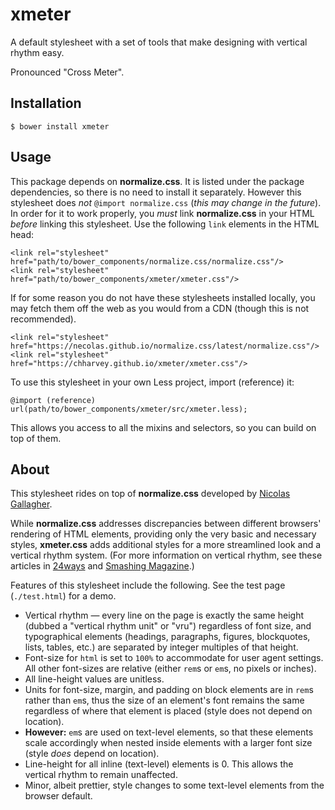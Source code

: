 # xmeter
A default stylesheet with a set of tools that make designing with vertical rhythm easy.

Pronounced "Cross Meter".

## Installation

    $ bower install xmeter

## Usage

This package depends on **normalize.css**. It is listed under the package dependencies,
so there is no need to install it separately. However this stylesheet does *not*
`@import normalize.css` (*this may change in the future*). In order for it
to work properly, you *must* link **normalize.css** in your HTML *before* linking this stylesheet.
Use the following `link` elements
in the HTML head:

    <link rel="stylesheet" href="path/to/bower_components/normalize.css/normalize.css"/>
    <link rel="stylesheet" href="path/to/bower_components/xmeter/xmeter.css"/>

If for some reason you do not have these stylesheets installed locally, you may fetch them off the
web as you would from a CDN (though this is not recommended).

    <link rel="stylesheet" href="https://necolas.github.io/normalize.css/latest/normalize.css"/>
    <link rel="stylesheet" href="https://chharvey.github.io/xmeter/xmeter.css"/>

To use this stylesheet in your own Less project, import (reference) it:

    @import (reference) url(path/to/bower_components/xmeter/src/xmeter.less);

This allows you access to all the mixins and selectors, so you can build on top of them.

## About

This stylesheet rides on top of **normalize.css** developed by
[Nicolas Gallagher](http://necolas.github.io/normalize.css/).

While **normalize.css** addresses discrepancies between different browsers' rendering of HTML
elements, providing only the very basic and necessary styles, **xmeter.css** adds additional
styles for a more streamlined look and a vertical rhythm system. (For more information on
vertical rhythm, see these articles in
[24ways](http://24ways.org/2006/compose-to-a-vertical-rhythm/) and
[Smashing Magazine](http://www.smashingmagazine.com/2011/03/14/technical-web-typography-guidelines-and-techniques/#tt-rhythm).)

Features of this stylesheet include the following. See the test page (`./test.html`)
for a demo.

- Vertical rhythm &mdash; every line on the page is exactly the same height
  (dubbed a "vertical rhythm unit" or "vru") regardless of font size, and typographical
  elements (headings, paragraphs, figures, blockquotes, lists, tables, etc.) are separated
  by integer multiples of that height.
- Font-size for `html` is set to `100%` to accommodate for user agent settings. All other
  font-sizes are relative (either `rem`s or `em`s, no pixels or inches).
- All line-height values are unitless.
- Units for font-size, margin, and padding on block elements are in `rem`s rather than `em`s,
  thus the size of an element's font remains the same regardless of where that element is placed
  (style does not depend on location).
- **However:** `em`s are used on text-level elements, so that these elements scale accordingly
  when nested inside elements with a larger font size (style *does* depend on location).
- Line-height for all inline (text-level) elements is 0. This allows the vertical rhythm to
  remain unaffected.
- Minor, albeit prettier, style changes to some text-level elements from the browser default.

